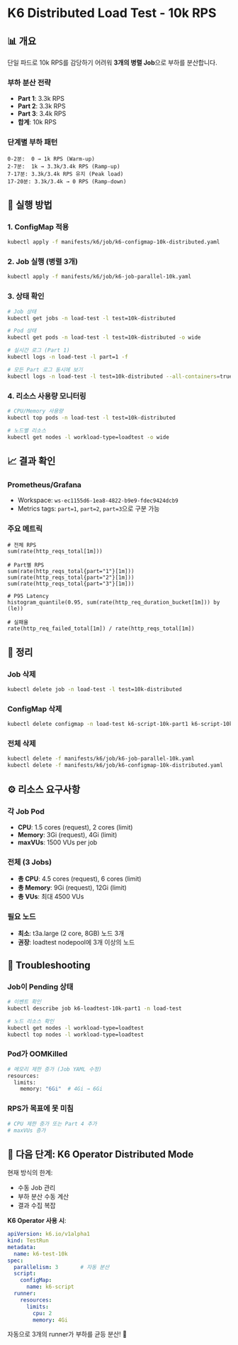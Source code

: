 # K6 Distributed Load Test - 10k RPS

## 📊 개요

단일 파드로 10k RPS를 감당하기 어려워 **3개의 병렬 Job**으로 부하를 분산합니다.

### 부하 분산 전략
- **Part 1**: 3.3k RPS
- **Part 2**: 3.3k RPS  
- **Part 3**: 3.4k RPS
- **합계**: 10k RPS

### 단계별 부하 패턴
```
0-2분:  0 → 1k RPS (Warm-up)
2-7분:  1k → 3.3k/3.4k RPS (Ramp-up)
7-17분: 3.3k/3.4k RPS 유지 (Peak load)
17-20분: 3.3k/3.4k → 0 RPS (Ramp-down)
```

## 🚀 실행 방법

### 1. ConfigMap 적용
```bash
kubectl apply -f manifests/k6/job/k6-configmap-10k-distributed.yaml
```

### 2. Job 실행 (병렬 3개)
```bash
kubectl apply -f manifests/k6/job/k6-job-parallel-10k.yaml
```

### 3. 상태 확인
```bash
# Job 상태
kubectl get jobs -n load-test -l test=10k-distributed

# Pod 상태
kubectl get pods -n load-test -l test=10k-distributed -o wide

# 실시간 로그 (Part 1)
kubectl logs -n load-test -l part=1 -f

# 모든 Part 로그 동시에 보기
kubectl logs -n load-test -l test=10k-distributed --all-containers=true -f
```

### 4. 리소스 사용량 모니터링
```bash
# CPU/Memory 사용량
kubectl top pods -n load-test -l test=10k-distributed

# 노드별 리소스
kubectl get nodes -l workload-type=loadtest -o wide
```

## 📈 결과 확인

### Prometheus/Grafana
- Workspace: `ws-ec1155d6-1ea8-4822-b9e9-fdec9424dcb9`
- Metrics tags: `part=1`, `part=2`, `part=3`으로 구분 가능

### 주요 메트릭
```promql
# 전체 RPS
sum(rate(http_reqs_total[1m]))

# Part별 RPS
sum(rate(http_reqs_total{part="1"}[1m]))
sum(rate(http_reqs_total{part="2"}[1m]))
sum(rate(http_reqs_total{part="3"}[1m]))

# P95 Latency
histogram_quantile(0.95, sum(rate(http_req_duration_bucket[1m])) by (le))

# 실패율
rate(http_req_failed_total[1m]) / rate(http_reqs_total[1m])
```

## 🧹 정리

### Job 삭제
```bash
kubectl delete job -n load-test -l test=10k-distributed
```

### ConfigMap 삭제
```bash
kubectl delete configmap -n load-test k6-script-10k-part1 k6-script-10k-part2 k6-script-10k-part3
```

### 전체 삭제
```bash
kubectl delete -f manifests/k6/job/k6-job-parallel-10k.yaml
kubectl delete -f manifests/k6/job/k6-configmap-10k-distributed.yaml
```

## ⚙️ 리소스 요구사항

### 각 Job Pod
- **CPU**: 1.5 cores (request), 2 cores (limit)
- **Memory**: 3Gi (request), 4Gi (limit)
- **maxVUs**: 1500 VUs per job

### 전체 (3 Jobs)
- **총 CPU**: 4.5 cores (request), 6 cores (limit)
- **총 Memory**: 9Gi (request), 12Gi (limit)
- **총 VUs**: 최대 4500 VUs

### 필요 노드
- **최소**: t3a.large (2 core, 8GB) 노드 3개
- **권장**: loadtest nodepool에 3개 이상의 노드

## 🔧 Troubleshooting

### Job이 Pending 상태
```bash
# 이벤트 확인
kubectl describe job k6-loadtest-10k-part1 -n load-test

# 노드 리소스 확인
kubectl get nodes -l workload-type=loadtest
kubectl top nodes -l workload-type=loadtest
```

### Pod가 OOMKilled
```bash
# 메모리 제한 증가 (Job YAML 수정)
resources:
  limits:
    memory: "6Gi"  # 4Gi → 6Gi
```

### RPS가 목표에 못 미침
```bash
# CPU 제한 증가 또는 Part 4 추가
# maxVUs 증가
```

## 🎯 다음 단계: K6 Operator Distributed Mode

현재 방식의 한계:
- 수동 Job 관리
- 부하 분산 수동 계산
- 결과 수집 복잡

**K6 Operator 사용 시**:
```yaml
apiVersion: k6.io/v1alpha1
kind: TestRun
metadata:
  name: k6-test-10k
spec:
  parallelism: 3       # 자동 분산
  script:
    configMap:
      name: k6-script
  runner:
    resources:
      limits:
        cpu: 2
        memory: 4Gi
```

자동으로 3개의 runner가 부하를 균등 분산! 🚀
